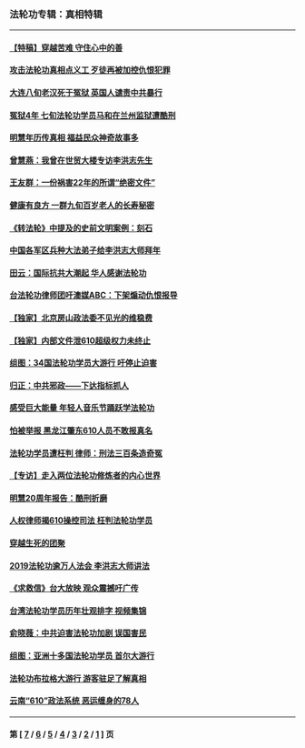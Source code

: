### 法轮功专辑：真相特辑
---
#### [【特稿】穿越苦难 守住心中的善](../../pages/nf4389/n13784979.md?10310430) 
#### [攻击法轮功真相点义工 歹徒再被加控仇恨犯罪](../../pages/nf4389/n13601019.md?10310430) 
#### [大连八旬老汉死于冤狱 英国人谴责中共暴行](../../pages/nf4389/n13480118.md?10310430) 
#### [冤狱4年 七旬法轮功学员马和在兰州监狱遭酷刑](../../pages/nf4389/n13304688.md?10310430) 
#### [明慧年历传真相 福益民众神奇故事多](../../pages/nf4389/n13294545.md?10310430) 
#### [曾慧燕：我曾在世贸大楼专访李洪志先生](../../pages/nf4389/n12898729.md?10310430) 
#### [王友群：一份祸害22年的所谓“绝密文件”](../../pages/nf4389/n12871750.md?10310430) 
#### [健康有良方 一群九旬百岁老人的长寿秘密](../../pages/nf4389/n12847475.md?10310430) 
#### [《转法轮》中提及的史前文明案例：刻石](../../pages/nf4389/n12758577.md?10310430) 
#### [中国各军区兵种大法弟子给李洪志大师拜年](../../pages/nf4389/n12750047.md?10310430) 
#### [田云：国际抗共大潮起 华人感谢法轮功](../../pages/nf4389/n12357708.md?10310430) 
#### [台法轮功律师团吁澳媒ABC：下架煽动仇恨报导](../../pages/nf4389/n12279917.md?10310430) 
#### [【独家】北京房山政法委不见光的维稳费](../../pages/nf4389/n12031979.md?10310430) 
#### [【独家】内部文件泄610超级权力未终止](../../pages/nf4389/n12023895.md?10310430) 
#### [组图：34国法轮功学员大游行 吁停止迫害](../../pages/nf4389/n11492658.md?10310430) 
#### [归正：中共邪政——下达指标抓人](../../pages/nf4389/n11474770.md?10310430) 
#### [感受巨大能量 年轻人音乐节踊跃学法轮功](../../pages/nf4389/n11441981.md?10310430) 
#### [怕被举报 黑龙江肇东610人员不敢报真名](../../pages/nf4389/n11436499.md?10310430) 
#### [法轮功学员遭枉判 律师：刑法三百条造奇冤](../../pages/nf4389/n11433943.md?10310430) 
#### [【专访】走入两位法轮功修炼者的内心世界](../../pages/nf4389/n11415623.md?10310430) 
#### [明慧20周年报告：酷刑折磨](../../pages/nf4389/n11387954.md?10310430) 
#### [人权律师揭610操控司法 枉判法轮功学员](../../pages/nf4389/n11313370.md?10310430) 
#### [穿越生死的团聚](../../pages/nf4389/n11258922.md?10310430) 
#### [2019法轮功逾万人法会 李洪志大师讲法](../../pages/nf4389/n11265303.md?10310430) 
#### [《求救信》台大放映 观众震撼吁广传](../../pages/nf4389/n10922251.md?10310430) 
#### [台湾法轮功学员历年壮观排字 视频集锦](../../pages/nf4389/n10878789.md?10310430) 
#### [俞晓薇：中共迫害法轮功加剧 误国害民](../../pages/nf4389/n10859260.md?10310430) 
#### [组图：亚洲十多国法轮功学员 首尔大游行](../../pages/nf4389/n10781149.md?10310430) 
#### [法轮功布拉格大游行 游客驻足了解真相](../../pages/nf4389/n10749360.md?10310430) 
#### [云南“610”政法系统 恶运缠身的78人](../../pages/nf4389/n10747534.md?10310430) 

---
#### 第 [ [7](./7.md?10310430) / [6](./6.md?10310430) / [5](./5.md?10310430) / [4](./4.md?10310430) / [3](./3.md?10310430) / [2](./2.md?10310430) / [1](./1.md?10310430) ] 页

